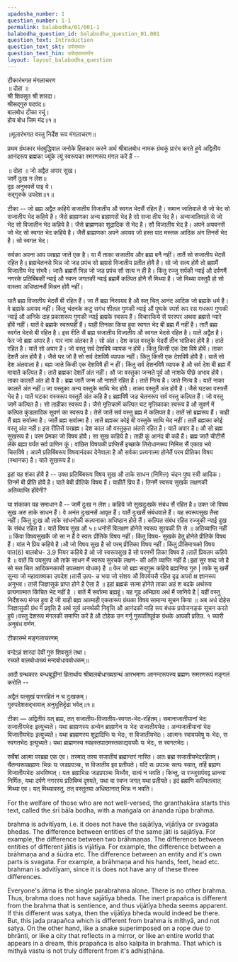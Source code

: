 ```yaml
---
upadesha_number: 1
question_number: 1-1
permalink: balabodha/01/001-1
balabodha_question_id: balabodha_question_01.001
question_text: Introduction
question_text_skt: उपोद्घातः
question_text_hin: उपोद्घातवर्णन
layout: layout_balabodha_question
---
```


<!-- hindi-start -->
टीकारंभगत मंगलाचरण  
॥ दोहा ॥  
श्री शिवसुत श्री शारदा।  
श्रीसद्गुरु पदवंद॥  
बालबोध टीका रचूं।  
होय बोध जिम मंद॥१॥

॥मूलारंभगत वस्तु निर्देश रूप मंगलाचरण॥

प्रथम ग्रंथकार मंदबुद्धिवाल जनोके हितकार
करने अर्थ श्रीबालबोध नामक ग्रंथकूं प्रारंभ 
करते हुये अद्वितीय आनंदरूप ब्रह्मका ज्यूंके त्यूं
स्वरूपका स्मरणरूप मंगल करें हैं --

॥ दोहा ॥
जो अद्वैत अपार सुख।  
जामैं दुःख न लेश॥  
दृढ़ अनुभवसें पाइ ये।  
सद्गुरुके उपदेश॥१॥

टीका -- जो ब्रह्म अद्वैत कहिये सजातीय विजातीय औ स्वगत भेदसैं रहित है। 
समान जातिवाले सै जो भेद सो सजातीय भेद कहिये है।
जैसे ब्राह्मणका अन्य ब्राह्मणसें भेद है सो सजा
तीय भेद है। अन्यजातिवाले से जो भेद सो विजातीन 
भेद कहिये है। जैसे ब्राह्मणका शूद्रादिक
सें भेद है। सौ विजातीय भेद है। अपने अयवनसें 
जो भेद सो स्वगत भेद कहिये है।
जैसैं ब्राह्मणका अपने अवयव जो हस्त पाद मस्तक 
आदिक अंग तिनसें भेद है। सो स्वगत भेद।

सर्वका अपना आप परब्रह्म जातें एक है। 
या मैं ताका सजातीय और ब्रह्म बनै नहीं।
तातैं सो सजातीय भेदसै रहित है॥ 
ब्रह्मचेतनसे भिन्न जो जड प्रपंच सो ब्रह्मसे विजातीय प्रतीत होवै है।
सो जो सत्य होवै तो ब्रह्ममैं विजातीय भेद संभवै। 
जातैः ब्रह्मसैं भिन्न जो जड प्रपंच सौ सत्य न
ही है। किंतु रज्जु सर्पकी न्याई औ दर्पणमैं
नगरके प्रतिबिंबकीं न्याई औ स्वप्न जगतकी न्याई
ब्रह्ममैं कल्पित होनै सैं मिथ्या है। जो मिथ्या
वस्तुवै हो सो वास्तव अधिष्ठानसैं मिन्नन होवै नहीं। 

यातै ब्रह्म विजातीय भेदसैं बी रहित हैं।
जा तैं ब्रह्म निरवयव है औ सत् चित् आनंद आदिक
जो ब्रह्मके धर्म है। वे ब्रह्मके अवयव नहीं।
किंतु चंदनके कटु सगंध शीतल गुणकी न्याई 
औं पुष्पके स्पर्श रूप रस गधरूप गुणकी न्याई
औ अनिके दाह प्रकाशरूप गुणकी न्याई ब्रह्मके
स्वरूप हैं। विचारकिये सें परस्पर अथवा ब्रह्मसे
न्यारे होंवें नहीं। यातें वे ब्रह्मके स्वरूपहीं हैं।
याही तिनका किया हुवा स्वगत भेद बी ब्रह्म मैं
नहीं है। तातैं ब्रह्म स्वर्गत भेदसे बी रहित है। 
इस रीति सैं ब्रह्म सजातीय विजातीय औ स्वगत 
भेदसे रहित है। यातें अद्वैत है। फेर जो ब्रह्म
अपार है। पार नाम अंतका है। सो अंत। देश
काल वस्तुके भेदसैं तीन भांतिका होवै है। ताते
रहित है। यातें सो अपार है। जो वस्तु सर्व
देशविषे व्यापक न होवें। किंतु किसी एक देश
विषे होवें। ताका देशतैं अंत होवै है। जैसे घर
जो है सो सर्व देशविषै व्यापक नहीं। किंतु किसी
एक देशविषै होवै है। यातें सो देश अंतवाला है।
बह्म जाते किसी एक देशविषै ही न हीं। 
किंतु सर्व देशनविषै व्यापक है औ सर्व देश बी ब्रह्म मैं मायातै कल्पित हैं। तातै ब्रह्मका देशर्तें अंत नहीं। 
औ जा वस्तुका जन्मते पूर्व औ
नाशके पीछे अभाव होवै। ताका कालतैं अंत हो
वै है। ब्रह्म जातैं जन्म औ नाशतें रहित है। तातें
नित्य है। जाते नित्य है। यातें नाका कालतें अंत
नहीं॥ जा वस्तुका अन्य वस्तुके साथि भेद होवै।
ताका वस्तुतैं अंत होवै है। जैसे घटका वस्त्रसैं
भेद है। यातें घटका वस्त्ररूप वस्तुतैं अंत कहि
है॥ ब्रह्मविषै जड चेतनरूप सर्व वस्तु कल्पित
हैं। जो वस्तु जामें कल्पित है। सो ताहीका स्वरूप
है। जैसे मृत्तिकामें कल्पित घट मृत्तिकाका स्वरूप है औ सुवर्ण में कल्पित कुंडलादिक सुवर्ण का स्वरूप है। तेसें जातें सर्व वस्तु ब्रह्म में कलिपत है। तातें सो ब्रह्मरूप हैं। चाही तैं ब्रह्म सर्वात्मा है। जातैं ब्रह्म सर्वात्मा है। तातें ब्रह्मका कोई बी वस्तुके साथि भेद नहीं। 
तातैं ब्रह्मका कोई वस्तु अंत नही॥ 
इस रीतिसें परब्रह्म। देश काल औ
वस्तुकृत अंतसे रहित है। यातें अपार है॥ औ
सो ब्रह्म सुखरूप है। परम प्रेमका जो विषय
होवै। सा सुख कहिये है। ताही कूं आनंद बी
कहै हैं। ब्रह्म जातै चीटीसैं लेके ब्रह्मा पर्यंत सर्व
प्राणिन कूं। वांछित विषयकी प्राप्तिसैं इच्छाके
तिरोधानरूप निमित्त सैं एकाग्र भये चित्तविषे। 
अपनै प्रतिबिंबरूप विषयानंदका देनेवाला है औ
सर्वका प्रत्यगात्मा होनेतैं परम प्रीतिका विषय
(स्थानक) है। याते सुखरूप है॥ 

इहां यह शंका होवै है -- उक्त प्रतिबिंबरूप विषय सुख औ ताके
साधन (निमित्त) चंदन पुष्प स्त्री आदिक। तिनमें
बी प्रीति होवै है। यातें बेबी प्रीतिके विषय हैं।
याहीतैं प्रिय हैं। तिनमैं स्वरूप सुखके लक्षणकी
अतिव्याप्ति होंवेगी? 

या शंकाका यह समाधान है --
जामैं दुःख न लेश। कहिये जो सुखदुःखके संबंध
सैं रहित है॥ उक्त जो विषय सुख अरु ताके साधन हैं। 
वे अनंत दुःखनसें आवृत हैं। यातैं दुःखसैं
संबंधवाले हैं। यह स्वरूपसुख तैसा नहीं। किंतु
दु:ख औ ताके सांधनोकी कल्पनाका अधिष्ठान होते
तैं। कल्पित  संबंध रहित रज्जुकी न्याई
दुख के संबंध रहित है। यातें विषय सुख औ
५॥ धनोसें विलक्षण होनेते स्वरूप सुरवकी ति
से ॥
अतिव्याप्ति नहीं ॥ किंवा विषयसुखकै जो सा
न हैं वे स्वतः प्रीतिके विषय नहीं। किंतु विषय-
सुखके हेतु होनेते प्रीतिके विषय हैं। यांत ने प्रिय
कहिये है।औ जो विषय सुख है सो परम् प्रीतिका
विषय नहीं। किंतु प्रीतिमात्रको विषय पात(6)
बालबोध-
3.9
मियर कहिये है ओ जो स्वरूपसुख है सो परमभी
तिका विषय है।तातें प्रियतम कहिये है ॥ यातें चि
पयसुरप औ ताके साधन मैं स्वरूप सुरचके लक्षण-
की अति व्याप्ति नहीं है।इहां सुर शब्द जो है सो
सत चित आदिकनकाची उपलक्षण बोधक) है ॥
फेर जो ब्रह्म सद्गुरू कहिये ब्रह्मनिष्ठ गुरु | ताके सु
खसैं सुन्या जो महावाक्यका उपदेश।तासैं उत्प-
न्न भया जो संशय औ विपर्ययसै रहित दृढ अपरो
क्ष ज्ञानरूप अनुभव। तासें जिज्ञासुकं प्राप्त होने है
ऐसा है ॥ इहां ब्रह्मकं सत्मा होनेते ताका अहं श
बदके अर्थरूप प्रत्यगात्मात किंचित भेद नहीं है ।
बातें मैं सर्वात्मा ब्रह्महूं। यह गूढ अभिप्राय अर्थ
मैं जानिये है | यहीं वस्तु निर्देशरूप मंगल हुवा
है जी याही ब्रह्म आत्माही एकतारूप ग्रंथका
विषय सामान्य सूचन किया
॥
अब अर्ध दोहेस जिज्ञासुकी ग्रंथ में प्रवृत्ति है
अर्थ सूर्य अनर्थकी निवृत्ति औ आनंदकी माहि
रूप बंधक प्रयोजनङ्कं सूचन करते हुये।वस्तु
देशरूप मंगलकी समाप्ति करें है औ टोहेक उन
गर्नु गुरूपतिपूर्वक ग्रंथके आपकी प्रतिउ. १
च्यारी अनुबंध वर्णन.
<!-- hindi-end -->

<!-- skt-start -->
टीकारम्भे मङ्गलाचरणम्

वन्देऽहं शारदां देवीं गुरुं शिवसुतं तथा।  
रच्यते बालबोधाख्यं मन्दबोधावबोधकम्॥

आदौ ग्रन्थकारः बन्धबुद्धीनां हितार्थाय 
श्रीबालबोधाख्यग्रन्थं आरभमाणः आनन्दरूपस्य 
ब्रह्मणः समरणरूपं मङ्गलं करोति -- 

अद्वैतं यत्सुखं पाररहितं न च दुःखकम्।  
गुरुपदेशसद्भावात् अनुभूतिर्दृढा भवेत्॥१॥

टीका — अद्वितीयं यत् ब्रह्म, तत् सजातीय-विजातीय-स्वगत-भेद-रहितम्।
समानाजातीयानां भेदः सजातीयभेदः इत्युच्यते।
यथा ब्राह्मणस्य अन्येन ब्राह्मणेन यः भेदः सजातीयभेदः।
अन्यजातीयानां भेदः विजातीयभेदः इत्युच्यते।
यथा ब्राह्मणस्य शूद्रादिभिः यः भेदः, स विजातीयभेदः।
आत्मनः स्वावयवेषु यः भेदः, स स्वगतभेदः इत्युच्यते।
यथा ब्राह्मणस्य स्वहस्तपादमस्तकाद्यवयवैः यः 
भेदः, स स्वगतभेदः।

सर्वेषां आत्मा परब्रह्म एक एव। तस्मात् तस्य सजातीयं ब्रह्मान्तरं नास्ति। अतः ब्रह्म सजातीयभेदरहितम्।
चैतन्यरूपब्रह्मणः भिन्नः यः जडप्रपञ्चः, स विजातीय इव प्रतीयते। यदि सः प्रपञ्चः सत्यः स्यात्, तर्हि ब्रह्मणः विजातीयभेदः अभविष्यत्।
यतः ब्रह्मभिन्नः जडप्रपञ्चः मिथ्यैव, सत्यं न भवति। किन्तु, स रज्जुसर्पवद्व भ्रान्त्या निर्मितः, यथा दर्पणे नगरस्य प्रतिबिम्बं दृश्यते, यथा वा स्वप्न जगत् यथा प्रतीयते। इदं ब्रह्मणि कल्पितत्वात् मिथ्या एव। यत् मिथ्यावस्तु, तत् वस्तुतया अधिष्ठानात् भिन्नः न भवति। 
<!-- skt-end -->

<!-- eng-start -->
For the welfare of those who are not well-versed,
the granthakāra starts this text, called the śrī bāla bodha, with a maṅgala on ānanda rūpa brahma.

brahma is advitīyam, i.e. it does not have the sajātīya, 
vijātīya or svagata bhedas. The difference between
entities of the same jāti is sajātīya. For example, the
difference between two brāhmaṇas. 
The difference
between entities of different jātis is vijātīya. 
For example, the difference between a brāhmaṇa and 
a śūdra etc. 
The difference between an entity and it's own parts
is svagata. For example, a brāhmaṇa and his hands,
feet, head etc. 
brahman is advitīyam, since it is does not have any of
these three differences.

Everyone's ātma is the single parabrahma alone. 
There is no other brahma.  Thus, brahma does not have sajātīya bheda. The inert prapañca is different from the 
brahma that is sentience, and thus vijātīya bheda seems 
apparent. If this different was satya, then the vijātīya bheda would indeed be there. But, this jaḍa prapañca which is different from brahma is mithyā, and not satya.
On the other hand, like a snake superimposed on a rope due
to bhrānti, or like a city that reflects in a mirror, or like an entire world that appears in a dream, this prapañca is also kalpita in brahma. That which is mithyā vastu is not truly different from it's adhiṣṭhāna. 
<!-- eng-end -->
